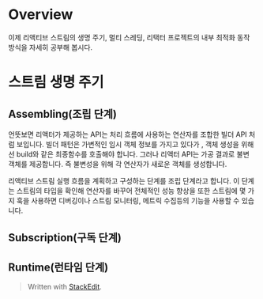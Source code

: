 # Overview

이제 리액티브 스트림의 생명 주기, 멀티 스레딩, 리택터 프로젝트의 내부 최적화 동작 방식을 자세히 공부해 봅시다. 


# 스트림 생명 주기

## Assembling(조립 단계)

언뜻보면 리액터가 제공하는 API는 처리 흐름에 사용하는 연산자를 조합한 빌더 API 처럼 보입니다. 빌더 패턴은 가변적인 임시 객체 정보를 가지고 있다가 , 객체 생성을 위해선 build와 같은 최종함수를 호출해야 합니다. 그러나 리액터 API는 가공 결과로 불변 객체를 제공합니다. 즉 불변성을 위해 각 연산자가 새로운 객체를 생성합니다. 

리액티브 스트림 실행 흐름을 계획하고 구성하는 단계를 조립 단계라고 합니다. 이 단계는 스트림의 타입을 확인해 연산자를 바꾸어 전체적인 성능 향상을 또한 스트림에 몇 가지 훅을 사용하면 디버깅이나 스트림 모니터링, 메트릭 수집등의 기능을 사용할 수 있습니다. 

## Subscription(구독 단계)

## Runtime(런타임 단계)






> Written with [StackEdit](https://stackedit.io/).
<!--stackedit_data:
eyJoaXN0b3J5IjpbOTMxNTcxOTUyXX0=
-->